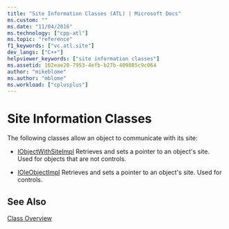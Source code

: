 ```yaml
---
title: "Site Information Classes (ATL) | Microsoft Docs"
ms.custom: ""
ms.date: "11/04/2016"
ms.technology: ["cpp-atl"]
ms.topic: "reference"
f1_keywords: ["vc.atl.site"]
dev_langs: ["C++"]
helpviewer_keywords: ["site information classes"]
ms.assetid: 102eae20-7953-4efb-b27b-409885c9c064
author: "mikeblome"
ms.author: "mblome"
ms.workload: ["cplusplus"]
---
```

# Site Information Classes

The following classes allow an object to communicate with its site:

- [IObjectWithSiteImpl](../atl/reference/iobjectwithsiteimpl-class.md) Retrieves and sets a pointer to an object's site. Used for objects that are not controls.

- [IOleObjectImpl](../atl/reference/ioleobjectimpl-class.md) Retrieves and sets a pointer to an object's site. Used for controls.

## See Also

[Class Overview](../atl/atl-class-overview.md)

